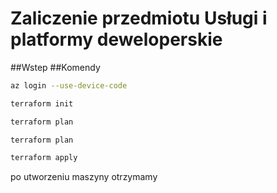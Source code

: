 # Zaliczenie przedmiotu  Usługi i platformy deweloperskie
##Wstep 
##Komendy
```bash
az login --use-device-code
```
```bash
terraform init 
```
```bash
terraform plan 
```
```bash
terraform plan 
```
```bash
terraform apply 
```
po utworzeniu maszyny otrzymamy
